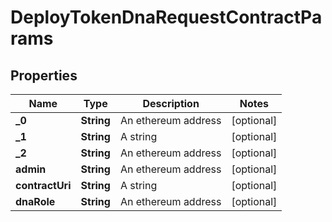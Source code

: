 

# DeployTokenDnaRequestContractParams

## Properties

Name | Type | Description | Notes
------------ | ------------- | ------------- | -------------
**_0** | **String** | An ethereum address |  [optional]
**_1** | **String** | A string |  [optional]
**_2** | **String** | An ethereum address |  [optional]
**admin** | **String** | An ethereum address |  [optional]
**contractUri** | **String** | A string |  [optional]
**dnaRole** | **String** | An ethereum address |  [optional]




